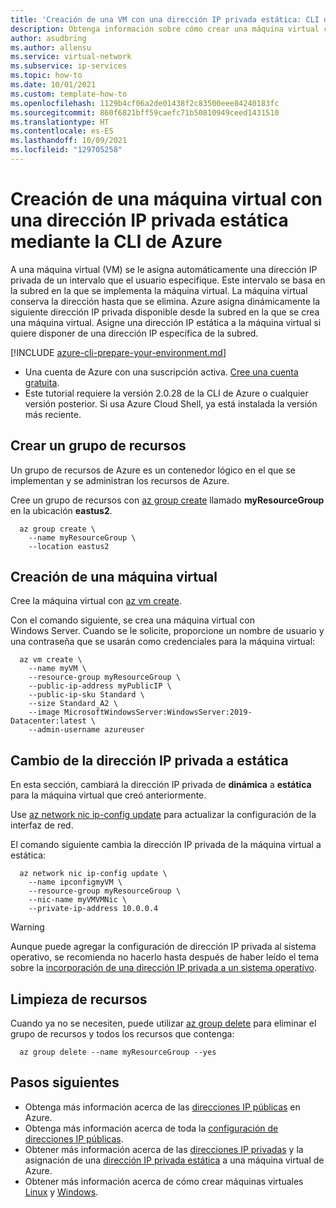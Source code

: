 ```yaml
---
title: 'Creación de una VM con una dirección IP privada estática: CLI de Azure'
description: Obtenga información sobre cómo crear una máquina virtual con una dirección IP privada estática mediante la CLI de Azure.
author: asudbring
ms.author: allensu
ms.service: virtual-network
ms.subservice: ip-services
ms.topic: how-to
ms.date: 10/01/2021
ms.custom: template-how-to
ms.openlocfilehash: 1129b4cf06a2de01438f2c83500eee84240183fc
ms.sourcegitcommit: 860f6821bff59caefc71b50810949ceed1431510
ms.translationtype: HT
ms.contentlocale: es-ES
ms.lasthandoff: 10/09/2021
ms.locfileid: "129705258"
---
```

# <a name="create-a-virtual-machine-with-a-static-private-ip-address-using-the-azure-cli"></a>Creación de una máquina virtual con una dirección IP privada estática mediante la CLI de Azure

A una máquina virtual (VM) se le asigna automáticamente una dirección IP privada de un intervalo que el usuario especifique. Este intervalo se basa en la subred en la que se implementa la máquina virtual. La máquina virtual conserva la dirección hasta que se elimina. Azure asigna dinámicamente la siguiente dirección IP privada disponible desde la subred en la que se crea una máquina virtual. Asigne una dirección IP estática a la máquina virtual si quiere disponer de una dirección IP específica de la subred.

[!INCLUDE [azure-cli-prepare-your-environment.md](../../../includes/azure-cli-prepare-your-environment.md)]

- Una cuenta de Azure con una suscripción activa. [Cree una cuenta gratuita](https://azure.microsoft.com/free/?WT.mc_id=A261C142F).
- Este tutorial requiere la versión 2.0.28 de la CLI de Azure o cualquier versión posterior. Si usa Azure Cloud Shell, ya está instalada la versión más reciente.

## <a name="create-a-resource-group"></a>Crear un grupo de recursos

Un grupo de recursos de Azure es un contenedor lógico en el que se implementan y se administran los recursos de Azure.

Cree un grupo de recursos con [az group create](/cli/azure/group#az_group_create) llamado **myResourceGroup** en la ubicación **eastus2**.

```azurecli-interactive
  az group create \
    --name myResourceGroup \
    --location eastus2
```

## <a name="create-a-virtual-machine"></a>Creación de una máquina virtual

Cree la máquina virtual con [az vm create](/cli/azure/vm#az_vm_create). 

Con el comando siguiente, se crea una máquina virtual con Windows Server. Cuando se le solicite, proporcione un nombre de usuario y una contraseña que se usarán como credenciales para la máquina virtual:

```azurecli-interactive
  az vm create \
    --name myVM \
    --resource-group myResourceGroup \
    --public-ip-address myPublicIP \
    --public-ip-sku Standard \
    --size Standard_A2 \
    --image MicrosoftWindowsServer:WindowsServer:2019-Datacenter:latest \
    --admin-username azureuser
```

## <a name="change-private-ip-address-to-static"></a>Cambio de la dirección IP privada a estática

En esta sección, cambiará la dirección IP privada de **dinámica** a **estática** para la máquina virtual que creó anteriormente. 

Use [az network nic ip-config update](/cli/azure/network/nic/ip-config#az_network_nic_ip_config_update) para actualizar la configuración de la interfaz de red.

El comando siguiente cambia la dirección IP privada de la máquina virtual a estática:

```azurecli-interactive
  az network nic ip-config update \
    --name ipconfigmyVM \
    --resource-group myResourceGroup \
    --nic-name myVMVMNic \
    --private-ip-address 10.0.0.4
```

> [!WARNING]
> Aunque puede agregar la configuración de dirección IP privada al sistema operativo, se recomienda no hacerlo hasta después de haber leído el tema sobre la [incorporación de una dirección IP privada a un sistema operativo](virtual-network-network-interface-addresses.md#private).

## <a name="clean-up-resources"></a>Limpieza de recursos

Cuando ya no se necesiten, puede utilizar [az group delete](/cli/azure/group#az_group_delete) para eliminar el grupo de recursos y todos los recursos que contenga:

```azurecli-interactive
  az group delete --name myResourceGroup --yes
```

## <a name="next-steps"></a>Pasos siguientes

- Obtenga más información acerca de las [direcciones IP públicas](public-ip-addresses.md#public-ip-addresses) en Azure.
- Obtenga más información acerca de toda la [configuración de direcciones IP públicas](virtual-network-public-ip-address.md#create-a-public-ip-address).
- Obtener más información acerca de las [direcciones IP privadas](private-ip-addresses.md) y la asignación de una [dirección IP privada estática](virtual-network-network-interface-addresses.md#add-ip-addresses) a una máquina virtual de Azure.
- Obtener más información acerca de cómo crear máquinas virtuales [Linux](../../virtual-machines/windows/tutorial-manage-vm.md?toc=%2fazure%2fvirtual-network%2ftoc.json) y [Windows](../../virtual-machines/windows/tutorial-manage-vm.md?toc=%2fazure%2fvirtual-network%2ftoc.json).
